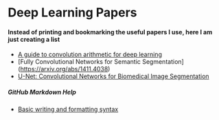 # Deep Learning Papers
#### Instead of printing and bookmarking the useful papers I use, here I am just creating a list
- [A guide to convolution arithmetic for deep learning](https://arxiv.org/abs/1603.07285)
- [Fully Convolutional Networks for Semantic Segmentation] (https://arxiv.org/abs/1411.4038)
- [U-Net: Convolutional Networks for Biomedical Image Segmentation](https://arxiv.org/abs/1505.04597)




##### GitHub Markdown Help
- [Basic writing and formatting syntax](https://help.github.com/en/articles/basic-writing-and-formatting-syntax)
